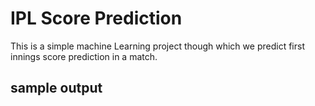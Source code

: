 # IPL Score Prediction
This is a simple machine Learning project though which we predict first innings score prediction in a match.

## sample output
